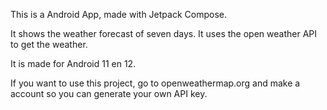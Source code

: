This is a Android App, made with Jetpack Compose.

It shows the weather forecast of seven days.
It uses the open weather API to get the weather.

It is made for Android 11 en 12.

If you want to use this project, go to openweathermap.org and make a account so you can generate your own API key.


